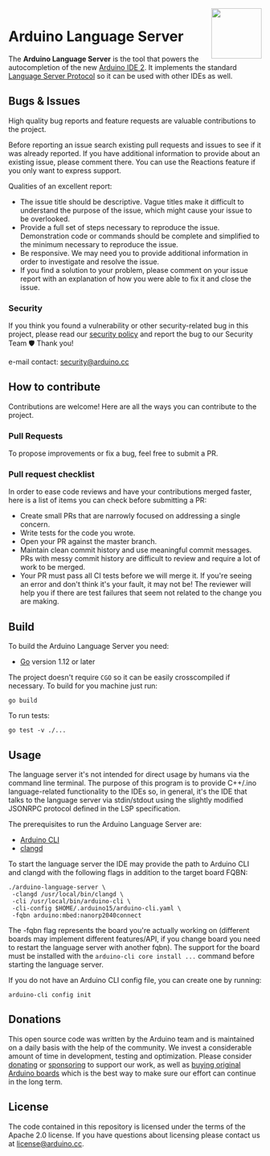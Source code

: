 <img src="https://content.arduino.cc/website/Arduino_logo_teal.svg" height="100" align="right" />

# Arduino Language Server

The **Arduino Language Server** is the tool that powers the autocompletion of the new [Arduino IDE 2][arduino-ide-repo]. It implements the standard [Language Server Protocol](https://microsoft.github.io/language-server-protocol/) so it can be used with other IDEs as well.

## Bugs & Issues

High quality bug reports and feature requests are valuable contributions to the project.

Before reporting an issue search existing pull requests and issues to see if it was already reported. If you have additional information to provide about an existing issue, please comment there. You can use the Reactions feature if you only want to express support.

Qualities of an excellent report:

- The issue title should be descriptive. Vague titles make it difficult to understand the purpose of the issue, which might cause your issue to be overlooked.
- Provide a full set of steps necessary to reproduce the issue. Demonstration code or commands should be complete and simplified to the minimum necessary to reproduce the issue.
- Be responsive. We may need you to provide additional information in order to investigate and resolve the issue.
- If you find a solution to your problem, please comment on your issue report with an explanation of how you were able to fix it and close the issue.

### Security

If you think you found a vulnerability or other security-related bug in this project, please read our
[security policy](https://github.com/arduino/arduino-language-server/security/policy) and report the bug to our Security Team 🛡️
Thank you!

e-mail contact: security@arduino.cc

## How to contribute

Contributions are welcome! Here are all the ways you can contribute to the project.

### Pull Requests

To propose improvements or fix a bug, feel free to submit a PR.

### Pull request checklist

In order to ease code reviews and have your contributions merged faster, here is a list of items you can check before submitting a PR:

- Create small PRs that are narrowly focused on addressing a single concern.
- Write tests for the code you wrote.
- Open your PR against the master branch.
- Maintain clean commit history and use meaningful commit messages. PRs with messy commit history are difficult to review and require a lot of work to be merged.
- Your PR must pass all CI tests before we will merge it. If you're seeing an error and don't think it's your fault, it may not be! The reviewer will help you if there are test failures that seem not related to the change you are making.

## Build

To build the Arduino Language Server you need:

- [Go][go-install] version 1.12 or later

The project doesn't require `CGO` so it can be easily crosscompiled if necessary. To build for you machine just run:

```
go build
```

To run tests:

```
go test -v ./...
```
## Usage

The language server it's not intended for direct usage by humans via the command line terminal.
The purpose of this program is to provide C++/.ino language-related functionality to the IDEs so, in general, it's the IDE that talks to the language server via stdin/stdout using the slightly modified JSONRPC protocol defined in the LSP specification.

The prerequisites to run the Arduino Language Server are:

- [Arduino CLI](https://github.com/arduino/arduino-cli)
- [clangd](https://github.com/clangd/clangd/releases)

To start the language server the IDE may provide the path to Arduino CLI and clangd with the following flags in addition to the target board FQBN:

```
./arduino-language-server \
 -clangd /usr/local/bin/clangd \
 -cli /usr/local/bin/arduino-cli \
 -cli-config $HOME/.arduino15/arduino-cli.yaml \
 -fqbn arduino:mbed:nanorp2040connect
```

The -fqbn flag represents the board you're actually working on (different boards may implement different features/API, if you change board you need to restart the language server with another fqbn).
The support for the board must be installed with the `arduino-cli core install ...` command before starting the language server.

If you do not have an Arduino CLI config file, you can create one by running:
```
arduino-cli config init
```

## Donations

This open source code was written by the Arduino team and is maintained on a daily basis with the help of the community. We invest a considerable amount of time in development, testing and optimization. Please consider [donating](https://www.arduino.cc/en/donate/) or [sponsoring](https://github.com/sponsors/arduino) to support our work, as well as [buying original Arduino boards](https://store.arduino.cc/) which is the best way to make sure our effort can continue in the long term.

## License

The code contained in this repository is licensed under the terms of the Apache 2.0 license. If you have questions about licensing please contact us at [license@arduino.cc](mailto:license@arduino.cc).


[arduino-ide-repo]: https://github.com/arduino/arduino-ide
[go-install]: https://golang.org/doc/install
